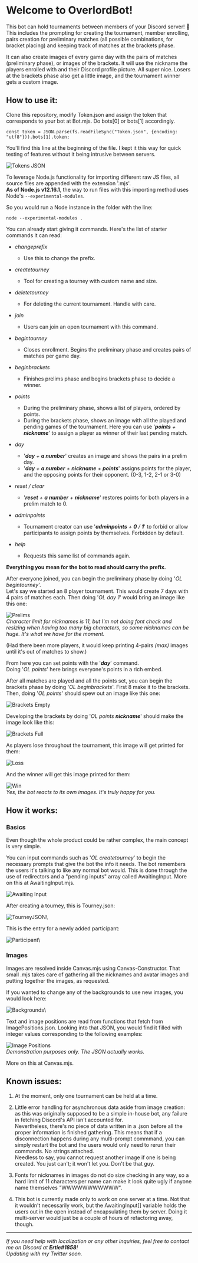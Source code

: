 # Welcome to OverlordBot!

This bot can hold tournaments between members of your Discord server! 👾\
This includes the prompting for creating the tournament, member enrolling, pairs creation for preliminary matches (all possible combinations, for bracket placing) and keeping track of matches at the brackets phase.

It can also create images of every game day with the pairs of matches (preliminary phase), or images of the brackets. It will use the nickname the players enrolled with and their Discord profile picture. All super nice.
Losers at the brackets phase also get a little image, and the tournament winner gets a custom image.

## How to use it:

Clone this repository, modify Token.json and assign the token that corresponds to your bot at Bot.mjs.
Do bots[0] or bots[1] accordingly.

`const token = JSON.parse(fs.readFileSync("Token.json", {encoding: "utf8"})).bots[1].token;`

You'll find this line at the beginning of the file. I kept it this way for quick testing of features without it being intrusive between servers.

![Tokens JSON](/Images/Readme/ReadmeTokens.png)

To leverage Node.js functionality for importing different raw JS files, all source files are appended with the extension '.mjs'.\
__As of Node.js v12.16.1__, the way to run files with this importing method uses Node's `--experimental-modules`.

So you would run a Node instance in the folder with the line:

`node --experimental-modules .`

You can already start giving it commands. Here's the list of starter commands it can read:

- *changeprefix*
  - Use this to change the prefix.

- *createtourney*
  - Tool for creating a tourney with custom name and size.
  
- *deletetourney*
  - For deleting the current tournament. Handle with care.
  
- *join*
  - Users can join an open tournament with this command.
  
- *begintourney*
  - Closes enrollment. Begins the preliminary phase and creates pairs of matches per game day.
  
- *beginbrackets*
  - Finishes prelims phase and begins brackets phase to decide a winner.
  
- *points*
  - During the preliminary phase, shows a list of players, ordered by points.
  - During the brackets phase, shows an image with all the played and pending games of the tournament. Here you can use '*__points__ + __nickname__*' to assign a player as winner of their last pending match.
  
- *day*
  - '*__day__ + __a number__*' creates an image and shows the pairs in a prelim day.
  - '*__day__ + __a number__ + __nickname__ + __points__*' assigns points for the player, and the opposing points for their opponent. (0-3, 1-2, 2-1 or 3-0)
  
- *reset / clear*
  - '*__reset__ + __a number__ + __nickname__*' restores points for both players in a prelim match to 0.
  
- *adminpoints*
  - Tournament creator can use '*__adminpoints__ + __0__ / __1__*' to forbid or allow participants to assign points by themselves. Forbidden by default.
  
- *help*
  - Requests this same list of commands again.

__Everything you mean for the bot to read should carry the prefix.__

After everyone joined, you can begin the preliminary phase by doing '*OL begintourney*'.\
Let's say we started an 8 player tournament. This would create 7 days with 4 pairs of matches each. Then doing '*OL day 1*' would bring an image like this one:

![Prelims](/Images/Readme/ReadmePrelims.png)\
*Character limit for nicknames is 11, but I'm not doing font check and resizing when having too many big characters, so some nicknames can be huge. It's what we have for the moment.*

(Had there been more players, it would keep printing 4-pairs *(max)* images until it's out of matches to show.)

From here you can set points with the '*__day__*' command.\
Doing '*OL points*' here brings everyone's points in a rich embed.

After all matches are played and all the points set, you can begin the brackets phase by doing '*OL beginbrackets*'. First 8 make it to the brackets. Then, doing '*OL points*' should spew out an image like this one:

![Brackets Empty](/Images/Readme/ReadmeBracketsEmpty.png)

Developing the brackets by doing '*OL points __nickname__*' should make the image look like this:

![Brackets Full](/Images/Readme/ReadmeBracketsFull.png)

As players lose throughout the tournament, this image will get printed for them:

![Loss](/Images/Readme/ReadmeLoss.png)

And the winner will get this image printed for them:

![Win](/Images/Readme/ReadmeWin.png)\
*Yes, the bot reacts to its own images. It's truly happy for you.*

## How it works:

### __Basics__

Even though the whole product could be rather complex, the main concept is very simple.

You can input commands such as '*OL createtourney*' to begin the necessary prompts that give the bot the info it needs. The bot remembers the users it's talking to like any normal bot would. This is done through the use of redirectors and a "pending inputs" array called AwaitingInput. More on this at AwaitingInput.mjs.

![Awaiting Input](/Images/Readme/ReadmeAwaitingInput.png)

After creating a tourney, this is Tourney.json:

![TourneyJSON](/Images/Readme/ReadmeTourneyJSON.png)\

This is the entry for a newly added participant:

![Participant](/Images/Readme/ReadmeParticipant.png)\

### Images

Images are resolved inside Canvas.mjs using Canvas-Constructor. That small .mjs takes care of gathering all the nicknames and avatar images and putting together the images, as requested. 

If you wanted to change any of the backgrounds to use new images, you would look here:

![Backgrounds](/Images/Readme/ReadmeBackgrounds.png)\

Text and image positions are read from functions that fetch from ImagePositions.json. Looking into that JSON, you would find it filled with integer values corresponding to the following examples:

![Image Positions](/Images/Readme/ReadmeImagePositions.png)\
*Demonstration purposes only. The JSON actually works.*

More on this at Canvas.mjs.

## Known issues:

1. At the moment, only one tournament can be held at a time.

2. Little error handling for asynchronous data aside from image creation: as this was originally supposed to be a simple in-house bot, any failure in fetching Discord's API isn't accounted for.\
Nevertheless, there's no piece of data written in a .json before all the proper information is finished gathering. This means that if a disconnection happens during any multi-prompt commmand, you can simply restart the bot and the users would only need to rerun their commands. No strings attached.\
Needless to say, you cannot request another image if one is being created. You just can't; it won't let you. Don't be that guy.

3. Fonts for nicknames in images do not do size checking in any way, so a hard limit of 11 characters per name can make it look quite ugly if anyone name themselves "WWWWWWWWWWW".

4. This bot is currently made only to work on one server at a time. Not that it wouldn't necessarily work, but the AwaitingInput[] variable holds the users out in the open instead of encapsulating them by server. Doing it multi-server would just be a couple of hours of refactoring away, though.

-----------------------------------------------------

*If you need help with localization or any other inquiries, feel free to contact me on Discord at __Ertie#1858__!*\
*Updating with my Twitter soon.*
